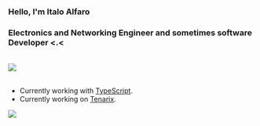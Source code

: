 <h3 align="left">Hello, I'm Italo Alfaro</h3>
<h3 align="left">Electronics and Networking Engineer and sometimes software Developer <.<</h3>

<br/>
<div align= "left">
    <img src="https://my-code-stats.herokuapp.com/langs/5.0"/>
</div>
<br/>

- Currently working with [TypeScript](https://www.typescriptlang.org).
- Currently working on [Tenarix](https://github.com/tenarixorg/tenarix).

![](https://hit.yhype.me/github/profile?user_id=59491697)
